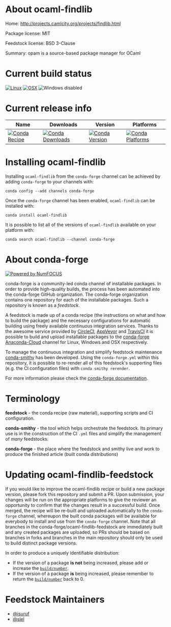 <!--
# -*- mode: jinja -*-
-->

About ocaml-findlib
===================

Home: http://projects.camlcity.org/projects/findlib.html

Package license: MIT

Feedstock license: BSD 3-Clause

Summary: opam is a source-based package manager for OCaml



Current build status
====================

[![Linux](https://img.shields.io/circleci/project/github/conda-forge/ocaml-findlib-feedstock/master.svg?label=Linux)](https://circleci.com/gh/conda-forge/ocaml-findlib-feedstock)
[![OSX](https://img.shields.io/travis/conda-forge/ocaml-findlib-feedstock/master.svg?label=macOS)](https://travis-ci.org/conda-forge/ocaml-findlib-feedstock)
![Windows disabled](https://img.shields.io/badge/Windows-disabled-lightgrey.svg)

Current release info
====================

| Name | Downloads | Version | Platforms |
| --- | --- | --- | --- |
| [![Conda Recipe](https://img.shields.io/badge/recipe-ocaml--findlib-green.svg)](https://anaconda.org/conda-forge/ocaml-findlib) | [![Conda Downloads](https://img.shields.io/conda/dn/conda-forge/ocaml-findlib.svg)](https://anaconda.org/conda-forge/ocaml-findlib) | [![Conda Version](https://img.shields.io/conda/vn/conda-forge/ocaml-findlib.svg)](https://anaconda.org/conda-forge/ocaml-findlib) | [![Conda Platforms](https://img.shields.io/conda/pn/conda-forge/ocaml-findlib.svg)](https://anaconda.org/conda-forge/ocaml-findlib) |

Installing ocaml-findlib
========================

Installing `ocaml-findlib` from the `conda-forge` channel can be achieved by adding `conda-forge` to your channels with:

```
conda config --add channels conda-forge
```

Once the `conda-forge` channel has been enabled, `ocaml-findlib` can be installed with:

```
conda install ocaml-findlib
```

It is possible to list all of the versions of `ocaml-findlib` available on your platform with:

```
conda search ocaml-findlib --channel conda-forge
```


About conda-forge
=================

[![Powered by NumFOCUS](https://img.shields.io/badge/powered%20by-NumFOCUS-orange.svg?style=flat&colorA=E1523D&colorB=007D8A)](http://numfocus.org)

conda-forge is a community-led conda channel of installable packages.
In order to provide high-quality builds, the process has been automated into the
conda-forge GitHub organization. The conda-forge organization contains one repository
for each of the installable packages. Such a repository is known as a *feedstock*.

A feedstock is made up of a conda recipe (the instructions on what and how to build
the package) and the necessary configurations for automatic building using freely
available continuous integration services. Thanks to the awesome service provided by
[CircleCI](https://circleci.com/), [AppVeyor](https://www.appveyor.com/)
and [TravisCI](https://travis-ci.org/) it is possible to build and upload installable
packages to the [conda-forge](https://anaconda.org/conda-forge)
[Anaconda-Cloud](https://anaconda.org/) channel for Linux, Windows and OSX respectively.

To manage the continuous integration and simplify feedstock maintenance
[conda-smithy](https://github.com/conda-forge/conda-smithy) has been developed.
Using the ``conda-forge.yml`` within this repository, it is possible to re-render all of
this feedstock's supporting files (e.g. the CI configuration files) with ``conda smithy rerender``.

For more information please check the [conda-forge documentation](https://conda-forge.org/docs/).

Terminology
===========

**feedstock** - the conda recipe (raw material), supporting scripts and CI configuration.

**conda-smithy** - the tool which helps orchestrate the feedstock.
                   Its primary use is in the construction of the CI ``.yml`` files
                   and simplify the management of *many* feedstocks.

**conda-forge** - the place where the feedstock and smithy live and work to
                  produce the finished article (built conda distributions)


Updating ocaml-findlib-feedstock
================================

If you would like to improve the ocaml-findlib recipe or build a new
package version, please fork this repository and submit a PR. Upon submission,
your changes will be run on the appropriate platforms to give the reviewer an
opportunity to confirm that the changes result in a successful build. Once
merged, the recipe will be re-built and uploaded automatically to the
`conda-forge` channel, whereupon the built conda packages will be available for
everybody to install and use from the `conda-forge` channel.
Note that all branches in the conda-forge/ocaml-findlib-feedstock are
immediately built and any created packages are uploaded, so PRs should be based
on branches in forks and branches in the main repository should only be used to
build distinct package versions.

In order to produce a uniquely identifiable distribution:
 * If the version of a package **is not** being increased, please add or increase
   the [``build/number``](https://conda.io/docs/user-guide/tasks/build-packages/define-metadata.html#build-number-and-string).
 * If the version of a package **is** being increased, please remember to return
   the [``build/number``](https://conda.io/docs/user-guide/tasks/build-packages/define-metadata.html#build-number-and-string)
   back to 0.

Feedstock Maintainers
=====================

* [@isuruf](https://github.com/isuruf/)
* [@slel](https://github.com/slel/)

